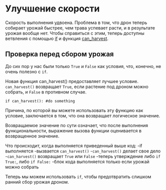 # Улучшение скорости
Скорость выполнения удвоена. Проблема в том, что дрон теперь собирает урожай быстрее, чем трава успевает расти, и в результате урожая вообще нет. Чтобы справиться с этим, теперь доступны ветвления с помощью [if](docs/scripting/if.md) и функция [can_harvest](functions/can_harvest).

## Проверка перед сбором урожая
До сих пор у нас были только `True` и `False` как условия, что, конечно, не очень полезно с `if`.

Новая функция can_harvest() предоставляет лучшее условие. `can_harvest()` возвращает `True`, если растение под дроном можно собрать, и `False` в противном случае.

`if can_harvest():
	#do something`

Причина, по которой вы можете использовать эту функцию как условие, заключается в том, что она возвращает логическое значение.

Возвращаемое значение по сути означает, что после выполнения функциональности, выражение вызова функции оценивается в возвращенное значение.

Что происходит, когда выполняется приведенный выше код:
	-if выполняется
	-вызвается `can_harvest()`
	-`can_harvest()` делает свое дело
	-`can_harvest()` возвращает `True` или `False`
	-теперь утверждение либо `if True:`, либо `if False:`
	-блок кода выполняется только если урожай можно собрать

Теперь мы можем использовать `if`, чтобы предотвратить слишком ранний сбор урожая дроном.